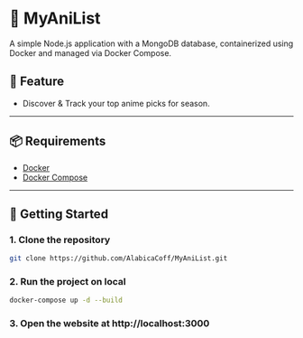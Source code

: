 # 🐳 MyAniList

A simple Node.js application with a MongoDB database, containerized using Docker and managed via Docker Compose.

## 📖 Feature
- Discover & Track your top anime picks for season.

---

## 📦 Requirements

- [Docker](https://www.docker.com/products/docker-desktop)
- [Docker Compose](https://docs.docker.com/compose/)

---

## 🚀 Getting Started

### 1. Clone the repository
```bash
git clone https://github.com/AlabicaCoff/MyAniList.git
```
### 2. Run the project on local
```bash
docker-compose up -d --build
```
### 3. Open the website at http://localhost:3000


